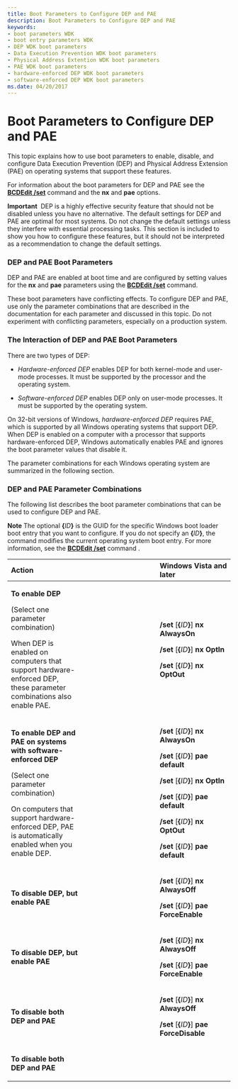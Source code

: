 ```yaml
---
title: Boot Parameters to Configure DEP and PAE
description: Boot Parameters to Configure DEP and PAE
keywords:
- boot parameters WDK
- boot entry parameters WDK
- DEP WDK boot parameters
- Data Execution Prevention WDK boot parameters
- Physical Address Extention WDK boot parameters
- PAE WDK boot parameters
- hardware-enforced DEP WDK boot parameters
- software-enforced DEP WDK boot parameters
ms.date: 04/20/2017
---
```


# Boot Parameters to Configure DEP and PAE


This topic explains how to use boot parameters to enable, disable, and configure Data Execution Prevention (DEP) and Physical Address Extension (PAE) on operating systems that support these features.

For information about the boot parameters for DEP and PAE see the [**BCDEdit /set**](./bcdedit--set.md) command and the **nx** and **pae** options.

**Important**  DEP is a highly effective security feature that should not be disabled unless you have no alternative. The default settings for DEP and PAE are optimal for most systems. Do not change the default settings unless they interfere with essential processing tasks. This section is included to show you how to configure these features, but it should not be interpreted as a recommendation to change the default settings.

 

### <span id="dep_and_pae_boot_parameters"></span><span id="DEP_AND_PAE_BOOT_PARAMETERS"></span>DEP and PAE Boot Parameters

DEP and PAE are enabled at boot time and are configured by setting values for the **nx** and **pae** parameters using the [**BCDEdit /set**](./bcdedit--set.md) command.

These boot parameters have conflicting effects. To configure DEP and PAE, use only the parameter combinations that are described in the documentation for each parameter and discussed in this topic. Do not experiment with conflicting parameters, especially on a production system.

### <span id="the_interaction_of_dep_and_pae_boot_parameters"></span><span id="THE_INTERACTION_OF_DEP_AND_PAE_BOOT_PARAMETERS"></span>The Interaction of DEP and PAE Boot Parameters

There are two types of DEP:

-   *Hardware-enforced DEP* enables DEP for both kernel-mode and user-mode processes. It must be supported by the processor and the operating system.

<!-- -->

-   *Software-enforced DEP* enables DEP only on user-mode processes. It must be supported by the operating system.

On 32-bit versions of Windows, *hardware-enforced DEP* requires PAE, which is supported by all Windows operating systems that support DEP. When DEP is enabled on a computer with a processor that supports hardware-enforced DEP, Windows automatically enables PAE and ignores the boot parameter values that disable it.

The parameter combinations for each Windows operating system are summarized in the following section.

### <span id="dep_and_pae_parameter_combinations"></span><span id="DEP_AND_PAE_PARAMETER_COMBINATIONS"></span>DEP and PAE Parameter Combinations

The following list describes the boot parameter combinations that can be used to configure DEP and PAE.

**Note**   The optional **{**<em>ID</em>**}** is the GUID for the specific Windows boot loader boot entry that you want to configure. If you do not specify an **{**<em>ID</em>**}**, the command modifies the current operating system boot entry. For more information, see the [**BCDEdit /set**](./bcdedit--set.md) command .

 

<table>
<colgroup>
<col width="33%" />
<col width="33%" />
<col width="33%" />
</colgroup>
<thead>
<tr class="header">
<th align="left">Action</th>
<th align="left"></th>
<th align="left">Windows Vista and later</th>
</tr>
</thead>
<tbody>
<tr class="odd">
<td align="left"><p><strong>To enable DEP</strong></p>
<p>(Select one parameter combination)</p>
<p>When DEP is enabled on computers that support hardware-enforced DEP, these parameter combinations also enable PAE.</p></td>
<td align="left"></td>
<td align="left"><p><strong>/set</strong> [<strong>{</strong><em>ID</em><strong>}</strong>] <strong>nx AlwaysOn</strong></p>
<p><strong>/set</strong> [<strong>{</strong><em>ID</em><strong>}</strong>] <strong>nx OptIn</strong></p>
<p><strong>/set</strong> [<strong>{</strong><em>ID</em><strong>}</strong>] <strong>nx OptOut</strong></p></td>
</tr>
<tr class="even">
<td align="left"><p><strong>To enable DEP and PAE on systems with software-enforced DEP</strong></p>
<p>(Select one parameter combination)</p>
<p>On computers that support hardware-enforced DEP, PAE is automatically enabled when you enable DEP.</p></td>
<td align="left"></td>
<td align="left"><p><strong>/set</strong> [<strong>{</strong><em>ID</em><strong>}</strong>] <strong>nx AlwaysOn</strong></p>
<p><strong>/set</strong> [<strong>{</strong><em>ID</em><strong>}</strong>] <strong>pae default</strong></p>
<p><strong>/set</strong> [<strong>{</strong><em>ID</em><strong>}</strong>] <strong>nx OptIn</strong></p>
<p><strong>/set</strong> [<strong>{</strong><em>ID</em><strong>}</strong>] <strong>pae default</strong></p>
<p><strong>/set</strong> [<strong>{</strong><em>ID</em><strong>}</strong>] <strong>nx OptOut</strong></p>
<p><strong>/set</strong> [<strong>{</strong><em>ID</em><strong>}</strong>] <strong>pae default</strong></p></td>
</tr>
<tr class="odd">
<td align="left"><p><strong>To disable DEP, but enable PAE</strong></p></td>
<td align="left"></td>
<td align="left"><p><strong>/set</strong> [<strong>{</strong><em>ID</em><strong>}</strong>] <strong>nx AlwaysOff</strong></p>
<p><strong>/set</strong> [<strong>{</strong><em>ID</em><strong>}</strong>] <strong>pae ForceEnable</strong></p></td>
</tr>
<tr class="even">
<td align="left"><p><strong>To disable DEP, but enable PAE</strong></p></td>
<td align="left"></td>
<td align="left"><p><strong>/set</strong> [<strong>{</strong><em>ID</em><strong>}</strong>] <strong>nx AlwaysOff</strong></p>
<p><strong>/set</strong> [<strong>{</strong><em>ID</em><strong>}</strong>] <strong>pae ForceEnable</strong></p></td>
</tr>
<tr class="odd">
<td align="left"><p><strong>To disable both DEP and PAE</strong></p></td>
<td align="left"></td>
<td align="left"><p><strong>/set</strong> [<strong>{</strong><em>ID</em><strong>}</strong>] <strong>nx AlwaysOff</strong></p>
<p><strong>/set</strong> [<strong>{</strong><em>ID</em><strong>}</strong>] <strong>pae ForceDisable</strong></p></td>
</tr>
<tr class="even">
<td align="left"><p><strong>To disable both DEP and PAE</strong></p></td>
<td align="left"></td>
<td align="left"></td>
</tr>
</tbody>
</table>

 

 

